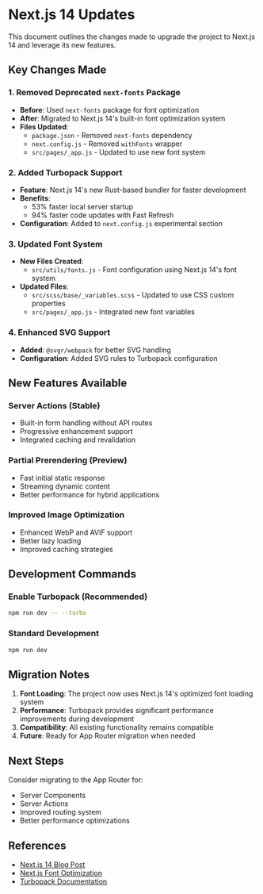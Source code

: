 # Next.js 14 Updates

This document outlines the changes made to upgrade the project to Next.js 14 and leverage its new features.

## Key Changes Made

### 1. Removed Deprecated `next-fonts` Package
- **Before**: Used `next-fonts` package for font optimization
- **After**: Migrated to Next.js 14's built-in font optimization system
- **Files Updated**:
  - `package.json` - Removed `next-fonts` dependency
  - `next.config.js` - Removed `withFonts` wrapper
  - `src/pages/_app.js` - Updated to use new font system

### 2. Added Turbopack Support
- **Feature**: Next.js 14's new Rust-based bundler for faster development
- **Benefits**: 
  - 53% faster local server startup
  - 94% faster code updates with Fast Refresh
- **Configuration**: Added to `next.config.js` experimental section

### 3. Updated Font System
- **New Files Created**:
  - `src/utils/fonts.js` - Font configuration using Next.js 14's font system
- **Updated Files**:
  - `src/scss/base/_variables.scss` - Updated to use CSS custom properties
  - `src/pages/_app.js` - Integrated new font variables

### 4. Enhanced SVG Support
- **Added**: `@svgr/webpack` for better SVG handling
- **Configuration**: Added SVG rules to Turbopack configuration

## New Features Available

### Server Actions (Stable)
- Built-in form handling without API routes
- Progressive enhancement support
- Integrated caching and revalidation

### Partial Prerendering (Preview)
- Fast initial static response
- Streaming dynamic content
- Better performance for hybrid applications

### Improved Image Optimization
- Enhanced WebP and AVIF support
- Better lazy loading
- Improved caching strategies

## Development Commands

### Enable Turbopack (Recommended)
```bash
npm run dev -- --turbo
```

### Standard Development
```bash
npm run dev
```

## Migration Notes

1. **Font Loading**: The project now uses Next.js 14's optimized font loading system
2. **Performance**: Turbopack provides significant performance improvements during development
3. **Compatibility**: All existing functionality remains compatible
4. **Future**: Ready for App Router migration when needed

## Next Steps

Consider migrating to the App Router for:
- Server Components
- Server Actions
- Improved routing system
- Better performance optimizations

## References

- [Next.js 14 Blog Post](https://nextjs.org/blog/next-14)
- [Next.js Font Optimization](https://nextjs.org/docs/app/building-your-application/optimizing/fonts)
- [Turbopack Documentation](https://turbo.build/pack/docs) 
